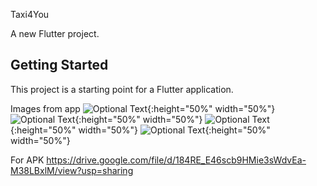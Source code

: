 Taxi4You

A new Flutter project.

## Getting Started

This project is a starting point for a Flutter application.

Images from app
![Optional Text](https://github.com/BorannOzkaya/taxiyou/blob/main/assets/images/onboard.jpg?raw=true){:height="50%" width="50%"}
![Optional Text](https://github.com/BorannOzkaya/taxiyou/blob/main/assets/images/home.jpg?raw=true){:height="50%" width="50%"}
![Optional Text](https://github.com/BorannOzkaya/taxiyou/blob/main/assets/images/videos.jpg?raw=true){:height="50%" width="50%"}
![Optional Text](https://github.com/BorannOzkaya/taxiyou/blob/main/assets/images/jezztbuchen.jpg?raw=true){:height="50%" width="50%"}

For APK 
https://drive.google.com/file/d/184RE_E46scb9HMie3sWdvEa-M38LBxlM/view?usp=sharing


